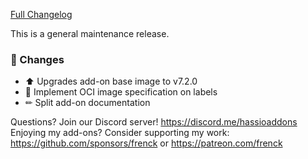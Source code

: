 [Full Changelog][changelog]

This is a general maintenance release.

### 🔨  Changes

- ⬆ Upgrades add-on base image to v7.2.0
- 🔨 Implement OCI image specification on labels
- ✏ Split add-on documentation

[changelog]: https://github.com/hassio-addons/addon-appdaemon/compare/v0.2.5...v0.2.6

Questions? Join our Discord server! https://discord.me/hassioaddons
Enjoying my add-ons? Consider supporting my work:
https://github.com/sponsors/frenck or https://patreon.com/frenck